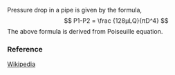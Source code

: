 Pressure drop in a pipe is given by the formula,
$$ 
P1-P2 = \frac {128µLQ}{πD^4} 
$$
The above formula is derived from Poiseuille equation.
### Reference
[Wikipedia](https://en.wikipedia.org/wiki/Pressure_drop)  